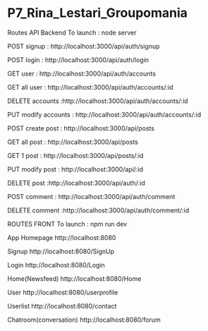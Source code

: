 # P7_Rina_Lestari_Groupomania

Routes API Backend
To launch : node server

POST signup : http://localhost:3000/api/auth/signup

POST login : http://localhost:3000/api/auth/login

GET user : http://localhost:3000/api/auth/accounts

GET all user : http://localhost:3000/api/auth/accounts/:id

DELETE accounts :http://localhost:3000/api/auth/accounts/:id

PUT modify accounts : http://localhost:3000/api/auth/accounts/:id

POST create post : http://localhost:3000/api/posts

GET all post : http://localhost:3000/api/posts

GET 1 post : http://localhost:3000/api/posts/:id

PUT modify post : http://localhost:3000/api/:id

DELETE post :http://localhost:3000/api/auth/:id

POST comment : http://localhost:3000/api/auth/comment

DELETE comment :http://localhost:3000/api/auth/comment/:id

ROUTES FRONT
To launch : npm run dev

App Homepage
http://localhost:8080

Signup
http://localhost:8080/SignUp

Login
http://localhost:8080/Login

Home(Newsfeed)
http://localhost:8080/Home

User
http://localhost:8080/userprofile

Userlist
http://localhost:8080/contact

Chatroom(conversation)
http://localhost:8080/forum

